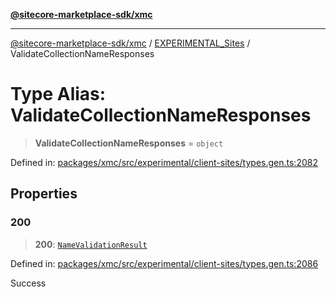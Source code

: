 [**@sitecore-marketplace-sdk/xmc**](../../../../README.md)

***

[@sitecore-marketplace-sdk/xmc](../../../../README.md) / [EXPERIMENTAL\_Sites](../README.md) / ValidateCollectionNameResponses

# Type Alias: ValidateCollectionNameResponses

> **ValidateCollectionNameResponses** = `object`

Defined in: [packages/xmc/src/experimental/client-sites/types.gen.ts:2082](https://github.com/Sitecore/marketplace-sdk/blob/main/packages/xmc/src/experimental/client-sites/types.gen.ts#L2082)

## Properties

### 200

> **200**: [`NameValidationResult`](NameValidationResult.md)

Defined in: [packages/xmc/src/experimental/client-sites/types.gen.ts:2086](https://github.com/Sitecore/marketplace-sdk/blob/main/packages/xmc/src/experimental/client-sites/types.gen.ts#L2086)

Success
